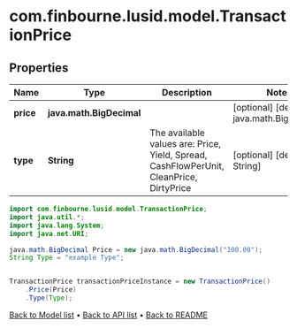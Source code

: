# com.finbourne.lusid.model.TransactionPrice

## Properties

Name | Type | Description | Notes
------------ | ------------- | ------------- | -------------
**price** | **java.math.BigDecimal** |  | [optional] [default to java.math.BigDecimal]
**type** | **String** | The available values are: Price, Yield, Spread, CashFlowPerUnit, CleanPrice, DirtyPrice | [optional] [default to String]

```java
import com.finbourne.lusid.model.TransactionPrice;
import java.util.*;
import java.lang.System;
import java.net.URI;

java.math.BigDecimal Price = new java.math.BigDecimal("100.00");
String Type = "example Type";


TransactionPrice transactionPriceInstance = new TransactionPrice()
    .Price(Price)
    .Type(Type);
```


[Back to Model list](../README.md#documentation-for-models) &#8226; [Back to API list](../README.md#documentation-for-api-endpoints) &#8226; [Back to README](../README.md)
